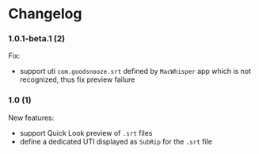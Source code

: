 Changelog
=========
### 1.0.1-beta.1 (2)
Fix:
- support uti `com.goodsnooze.srt` defined by `MacWhisper` app which is not recognized, thus fix preview failure
### 1.0 (1)
New features:
- support Quick Look preview of `.srt` files
- define a dedicated UTI displayed as `SubRip` for the `.srt` file
